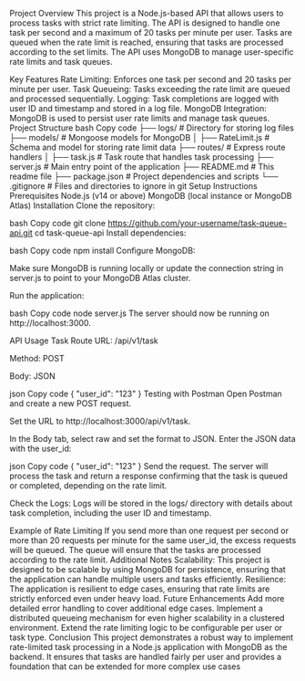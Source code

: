 Project Overview
This project is a Node.js-based API that allows users to process tasks with strict rate limiting. The API is designed to handle one task per second and a maximum of 20 tasks per minute per user. Tasks are queued when the rate limit is reached, ensuring that tasks are processed according to the set limits. The API uses MongoDB to manage user-specific rate limits and task queues.

Key Features
Rate Limiting: Enforces one task per second and 20 tasks per minute per user.
Task Queueing: Tasks exceeding the rate limit are queued and processed sequentially.
Logging: Task completions are logged with user ID and timestamp and stored in a log file.
MongoDB Integration: MongoDB is used to persist user rate limits and manage task queues.
Project Structure
bash
Copy code
├── logs/                   # Directory for storing log files
├── models/                 # Mongoose models for MongoDB
│   ├── RateLimit.js        # Schema and model for storing rate limit data
├── routes/                 # Express route handlers
│   ├── task.js             # Task route that handles task processing
├── server.js               # Main entry point of the application
├── README.md               # This readme file
├── package.json            # Project dependencies and scripts
└── .gitignore              # Files and directories to ignore in git
Setup Instructions
Prerequisites
Node.js (v14 or above)
MongoDB (local instance or MongoDB Atlas)
Installation
Clone the repository:

bash
Copy code
git clone https://github.com/your-username/task-queue-api.git
cd task-queue-api
Install dependencies:

bash
Copy code
npm install
Configure MongoDB:

Make sure MongoDB is running locally or update the connection string in server.js to point to your MongoDB Atlas cluster.

Run the application:

bash
Copy code
node server.js
The server should now be running on http://localhost:3000.

API Usage
Task Route
URL: /api/v1/task

Method: POST

Body: JSON

json
Copy code
{
  "user_id": "123"
}
Testing with Postman
Open Postman and create a new POST request.

Set the URL to http://localhost:3000/api/v1/task.

In the Body tab, select raw and set the format to JSON. Enter the JSON data with the user_id:

json
Copy code
{
  "user_id": "123"
}
Send the request. The server will process the task and return a response confirming that the task is queued or completed, depending on the rate limit.

Check the Logs: Logs will be stored in the logs/ directory with details about task completion, including the user ID and timestamp.

Example of Rate Limiting
If you send more than one request per second or more than 20 requests per minute for the same user_id, the excess requests will be queued.
The queue will ensure that the tasks are processed according to the rate limit.
Additional Notes
Scalability: This project is designed to be scalable by using MongoDB for persistence, ensuring that the application can handle multiple users and tasks efficiently.
Resilience: The application is resilient to edge cases, ensuring that rate limits are strictly enforced even under heavy load.
Future Enhancements
Add more detailed error handling to cover additional edge cases.
Implement a distributed queueing mechanism for even higher scalability in a clustered environment.
Extend the rate limiting logic to be configurable per user or task type.
Conclusion
This project demonstrates a robust way to implement rate-limited task processing in a Node.js application with MongoDB as the backend. It ensures that tasks are handled fairly per user and provides a foundation that can be extended for more complex use cases
